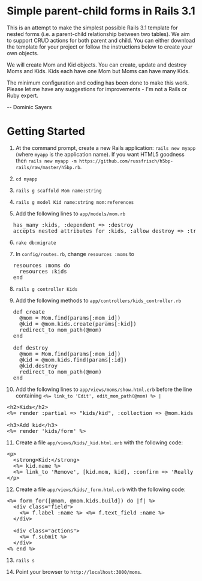 Simple parent-child forms in Rails 3.1
=======================================

This is an attempt to make the simplest possible Rails 3.1 template for nested
forms (i.e. a parent-child relationship between two tables). We aim to
support CRUD actions for both parent and child. You can either download the
template for your project or follow the instructions below to create your own
objects.

We will create Mom and Kid objects. You can create, update and destroy Moms and
Kids. Kids each have one Mom but Moms can have many Kids.

The minimum configuration and coding has been done to make this work. Please let
me have any suggestions for improvements - I'm not a Rails or Ruby expert.

-- Dominic Sayers

Getting Started
================

1. At the command prompt, create a new Rails application:
`rails new myapp` (where `myapp` is the application name). If you want HTML5
goodness then `rails new myapp -m https://github.com/russfrisch/h5bp-rails/raw/master/h5bp.rb`.

2. `cd myapp`

3. `rails g scaffold Mom name:string`

4. `rails g model Kid name:string mom:references`

5. Add the following lines to `app/models/mom.rb`

<pre>  has_many :kids, :dependent => :destroy
  accepts_nested_attributes_for :kids, :allow_destroy => :true</pre>

6. `rake db:migrate`

7. In `config/routes.rb`, change `resources :moms` to

<pre>  resources :moms do
    resources :kids
  end</pre>
  
8. `rails g controller Kids`

9. Add the following methods to `app/controllers/kids_controller.rb`

<pre>  def create
    @mom = Mom.find(params[:mom_id])
    @kid = @mom.kids.create(params[:kid])
    redirect_to mom_path(@mom)
  end

  def destroy
    @mom = Mom.find(params[:mom_id])
    @kid = @mom.kids.find(params[:id])
    @kid.destroy
    redirect_to mom_path(@mom)
  end</pre>

10. Add the following lines to `app/views/moms/show.html.erb` before the line
containing `<%= link_to 'Edit', edit_mom_path(@mom) %> |`

<pre>&lt;h2>Kids&lt;/h2>
&lt;%= render :partial => "kids/kid", :collection => @mom.kids %>

&lt;h3>Add kid&lt;/h3>
&lt;%= render 'kids/form' %></pre>

11. Create a file `app/views/kids/_kid.html.erb` with the following code:

<pre>&lt;p>
  &lt;strong>Kid:&lt;/strong>
  &lt;%= kid.name %>
  &lt;%= link_to 'Remove', [kid.mom, kid], :confirm => 'Really remove kid?', :method => :delete %>
&lt;/p></pre>

12. Create a file `app/views/kids/_form.html.erb` with the following code:

<pre>&lt;%= form_for([@mom, @mom.kids.build]) do |f| %>
  &lt;div class="field">
    &lt;%= f.label :name %> &lt;%= f.text_field :name %>
  &lt;/div>

  &lt;div class="actions">
    &lt;%= f.submit %>
  &lt;/div>
&lt;% end %></pre>

13. `rails s`

14. Point your browser to `http://localhost:3000/moms`.
